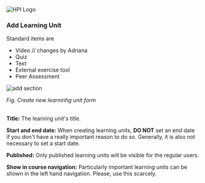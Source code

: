 ![HPI Logo](../../../img/HPI_Logo.png)

### Add Learning Unit
Standard items are   
 - Video // changes by Adriana
 - Quiz
 - Text
 - External exercise tool
 - Peer Assessment  
 


![add section](../../../img/05/item_form.png)

*Fig. Create new learninhg unit form*  
<br>


**Title:** The learning unit's title.

**Start and end date:** When creating learning units, **DO NOT** set an end date if you don't have a really important reason to do so. Generally, it is also not necessary to set a start date.

**Published:** Only published learning units will be visible for the regular users.

**Show in course navigation:** Particularly important learning units can be shown in the left hand navigation. Please, use this scarcely.
